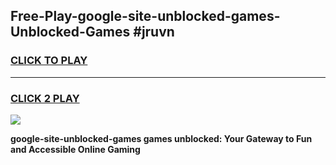 
## Free-Play-google-site-unblocked-games-Unblocked-Games #jruvn
<h3>
<a href="https://news.freeplayer.one?title=google-site-unblocked-games&ref=8M">CLICK TO PLAY</a></h3>
<hr>

<h3>
<a href="https://news.freeplayer.one?title=google-site-unblocked-games&ref=8M">CLICK 2 PLAY</a>
  
</h3>

<a href="https://news.freeplayer.one?title=google-site-unblocked-games&ref=8M"><img src="https://clearcache.store/games.png"></a>


**google-site-unblocked-games games unblocked: Your Gateway to Fun and Accessible Online Gaming**
